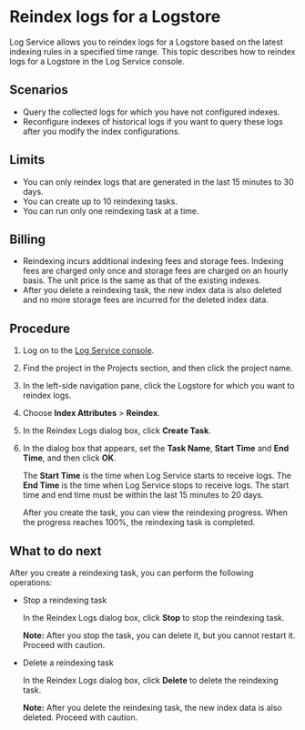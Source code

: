 # Reindex logs for a Logstore

Log Service allows you to reindex logs for a Logstore based on the latest indexing rules in a specified time range. This topic describes how to reindex logs for a Logstore in the Log Service console.

## Scenarios

-   Query the collected logs for which you have not configured indexes.
-   Reconfigure indexes of historical logs if you want to query these logs after you modify the index configurations.

## Limits

-   You can only reindex logs that are generated in the last 15 minutes to 30 days.
-   You can create up to 10 reindexing tasks.
-   You can run only one reindexing task at a time.

## Billing

-   Reindexing incurs additional indexing fees and storage fees. Indexing fees are charged only once and storage fees are charged on an hourly basis. The unit price is the same as that of the existing indexes.
-   After you delete a reindexing task, the new index data is also deleted and no more storage fees are incurred for the deleted index data.

## Procedure

1.  Log on to the [Log Service console](https://sls.console.aliyun.com).

2.  Find the project in the Projects section, and then click the project name.

3.  In the left-side navigation pane, click the Logstore for which you want to reindex logs.

4.  Choose **Index Attributes** \> **Reindex**.

5.  In the Reindex Logs dialog box, click **Create Task**.

6.  In the dialog box that appears, set the **Task Name**, **Start Time** and **End Time**, and then click **OK**.

    The **Start Time** is the time when Log Service starts to receive logs. The **End Time** is the time when Log Service stops to receive logs. The start time and end time must be within the last 15 minutes to 20 days.

    After you create the task, you can view the reindexing progress. When the progress reaches 100%, the reindexing task is completed.


## What to do next

After you create a reindexing task, you can perform the following operations:

-   Stop a reindexing task

    In the Reindex Logs dialog box, click **Stop** to stop the reindexing task.

    **Note:** After you stop the task, you can delete it, but you cannot restart it. Proceed with caution.

-   Delete a reindexing task

    In the Reindex Logs dialog box, click **Delete** to delete the reindexing task.

    **Note:** After you delete the reindexing task, the new index data is also deleted. Proceed with caution.


